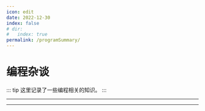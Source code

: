 ```yaml
---
icon: edit
date: 2022-12-30
index: false
# dir:
#   index: true
permalink: /programSummary/
---
```


# 编程杂谈

::: tip
这里记录了一些编程相关的知识。
:::

---
<Catalog base="/programSummary/" />

---
